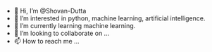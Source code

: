 - 👋 Hi, I’m @Shovan-Dutta
- 👀 I’m interested in python, machine learning, artificial intelligence.
- 🌱 I’m currently learning machine learning.
- 💞️ I’m looking to collaborate on ...
- 📫 How to reach me ...

<!---
Shovan-Dutta/Shovan-Dutta is a ✨ special ✨ repository because its `README.md` (this file) appears on your GitHub profile.
You can click the Preview link to take a look at your changes.
--->
